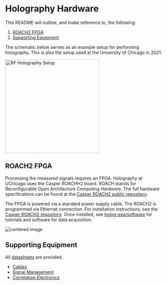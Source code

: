 # Holography Hardware #

This README will outline, and make reference to, the following:
1. [ROACH2 FPGA](#roach2-fpga)
2. [Supporting Equipment](#supporting-equipment)

The schematic below serves as an example setup for performing holography. This is also the setup used at the University of Chicago in 2021. 

<img src = 'photos/rf_holog.png' alt="RF Holography Setup" width="300"  >

## ROACH2 FPGA ##

Processing the measured signals requires an FPGA. Holography at UChicago uses the Casper ROACHH2 board. ROACH stands for Reconfigurable Open Architecture Computing Hardware.  The full hardware specifications can be found at the [Casper ROACH2 public repository](https://github.com/casper-astro/casper-hardware/tree/master/FPGA_Hosts/ROACH2). 

The FPGA is powered via a standard power supply cable. The ROACH2 is programmed via Ethernet connection.  For installation instructions, see the [Casper ROACH2 repository](https://github.com/casper-astro/casper-hardware/tree/master/FPGA_Hosts/ROACH2). Once installed, see [holog-exp/software](https://github.com/McMahonCosmologyGroup/holog-exp/tree/main/software) for tutorials and software for data acquisition.

<img src = 'photos/roach.jpg' alt="centered image" >

## Supporting Equipment ##

All [datasheets](https://github.com/McMahonCosmologyGroup/holog-exp/tree/main/hardware/Supporting_Equipment/Datasheets) are provided.

- [Cables](Supporting_Equipment/Equipment_cables.md)
- [Signal Management](Supporting_Equipment/Signal_management.md)
- [Correlation Electronics](Supporting_Equipment/Correlation_electronics.md)

